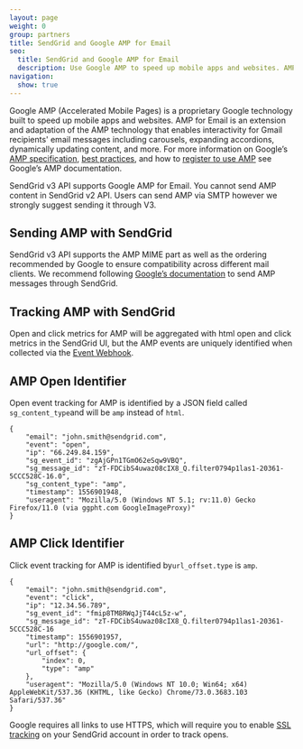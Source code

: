 ```yaml
---
layout: page
weight: 0
group: partners
title: SendGrid and Google AMP for Email
seo:
  title: SendGrid and Google AMP for Email
  description: Use Google AMP to speed up mobile apps and websites. AMP for email enables  interactivity in emails sent to gmail inboxes. 
navigation:
  show: true
---
```

Google AMP (Accelerated Mobile Pages) is a proprietary Google technology built to speed up mobile apps and websites. AMP for Email is an extension and adaptation of the AMP technology that enables interactivity for Gmail recipients' email messages including carousels, expanding accordions, dynamically updating content, and more. For more information on Google’s [AMP specification](https://amp.dev/documentation/guides-and-tutorials/learn/amp-email-format#the-amphtml-email-format), [best practices](https://developers.google.com/gmail/ampemail/testing-dynamic-email), and how to [register to use AMP](https://developers.google.com/gmail/ampemail/register) see Google’s AMP documentation. 

<call-out>

SendGrid v3 API supports Google AMP for Email. You cannot send AMP content in SendGrid v2 API. Users can send AMP via SMTP however we strongly suggest sending it through V3. 

</call-out>

## Sending AMP with SendGrid

SendGrid v3 API supports the AMP MIME part as well as the ordering recommended by Google to ensure compatibility across different mail clients. We recommend following [Google’s documentation](https://amp.dev/documentation/guides-and-tutorials/learn/amp-email-format#the-amphtml-email-format) to send AMP messages through SendGrid.

## Tracking AMP with SendGrid
Open and click metrics for AMP will be aggregated with html open and click metrics in the SendGrid UI, but the AMP events are uniquely identified when collected via the [Event Webhook]({{root_url}}/for-developers/tracking-events/event/#engagement-events).

## AMP Open Identifier
Open event tracking for AMP is identified by a JSON field called `sg_content_type`and will be `amp` instead of `html`.

```
{
    "email": "john.smith@sendgrid.com",
    "event": "open",
    "ip": "66.249.84.159",
    "sg_event_id": "zgAjGPn1TGmO62eSqw9VBQ",
    "sg_message_id": "zT-FDCibS4uwaz08cIX8_Q.filter0794p1las1-20361-5CCC528C-16.0",
    "sg_content_type": "amp",
    "timestamp": 1556901948,
    "useragent": "Mozilla/5.0 (Windows NT 5.1; rv:11.0) Gecko Firefox/11.0 (via ggpht.com GoogleImageProxy)"
}
```

## AMP Click Identifier
Click event tracking for AMP is identified by`url_offset.type` is `amp`.

```
{
    "email": "john.smith@sendgrid.com",
    "event": "click",
    "ip": "12.34.56.789",
    "sg_event_id": "fmip8TM8RWqJjT44cL5z-w",
    "sg_message_id": "zT-FDCibS4uwaz08cIX8_Q.filter0794p1las1-20361-5CCC528C-16
    "timestamp": 1556901957,
    "url": "http://google.com/",
    "url_offset": {
        "index": 0,
        "type": "amp"
    },
    "useragent": "Mozilla/5.0 (Windows NT 10.0; Win64; x64) AppleWebKit/537.36 (KHTML, like Gecko) Chrome/73.0.3683.103 Safari/537.36"
}
```

<call-out>

Google requires all links to use HTTPS, which will require you to enable [SSL tracking]({{root_url}}ui/analytics-and-reporting/click-tracking-ssl/) on your SendGrid account in order to track opens.

</call-out>





